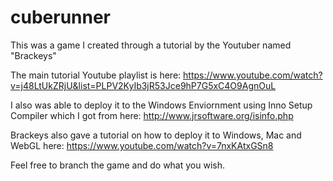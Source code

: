 # cuberunner
This was a game I created through a tutorial by the Youtuber named "Brackeys"

The main tutorial Youtube playlist is here: https://www.youtube.com/watch?v=j48LtUkZRjU&list=PLPV2KyIb3jR53Jce9hP7G5xC4O9AgnOuL

I also was able to deploy it to the Windows Enviornment using Inno Setup Compiler which I got from here: http://www.jrsoftware.org/isinfo.php

Brackeys also gave a tutorial on how to deploy it to Windows, Mac and WebGL here: https://www.youtube.com/watch?v=7nxKAtxGSn8

Feel free to branch the game and do what you wish.
